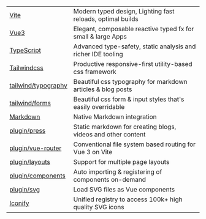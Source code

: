 |                                                                            |                                                              |
|----------------------------------------------------------------------------|--------------------------------------------------------------|
| [Vite](https://vitejs.dev)                                                 | Modern typed design, Lighting fast reloads, optimal builds   |
| [Vue3](https://v3.vuejs.org)                                               | Elegant, composable reactive typed fx for small & large Apps |
| [TypeScript](https://www.typescriptlang.org)                               | Advanced type-safety, static analysis and richer IDE tooling |
| [Tailwindcss](https://tailwindcss.com)                                     | Productive responsive-first utility-based css framework      |
| [tailwind/typography](https://tailwindcss-typography.vercel.app)           | Beautiful css typography for markdown articles & blog posts  |
| [tailwind/forms](https://github.com/tailwindlabs/tailwindcss-forms)        | Beautiful css form & input styles that's easily overridable  |
| [Markdown](https://github.com/markdown-it/markdown-it)                     | Native Markdown integration                                  |
| [plugin/press](https://github.com/ServiceStack/vite-plugin-press)          | Static markdown for creating blogs, videos and other content |
| [plugin/vue-router](https://github.com/posva/unplugin-vue-router)          | Conventional file system based routing for Vue 3 on Vite     |
| [plugin/layouts](https://github.com/loicduong/vite-plugin-vue-layouts-next) | Support for multiple page layouts                            |
| [plugin/components](https://github.com/antfu/unplugin-vue-components)      | Auto importing & registering of components on-demand         |
| [plugin/svg](https://github.com/jpkleemans/vite-svg-loader)                | Load SVG files as Vue components                             |
| [Iconify](https://iconify.design)                                          | Unified registry to access 100k+ high quality SVG icons      |
